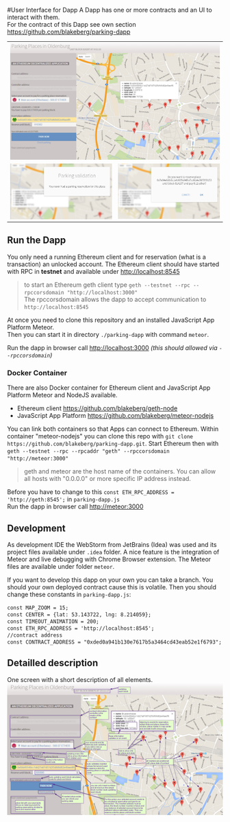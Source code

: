 #User Interface for Dapp
A Dapp has one or more contracts and an UI to interact with them. 
<br>For the contract of this Dapp see own section <https://github.com/blakeberg/parking-dapp>

<table>
  <tr>
    <td colspan="2">
      <img src="https://raw.githubusercontent.com/blakeberg/parking-dapp/master/parking-dapp/ressources/pp-overview.png"/>
    </td>
  </tr>
  <tr>
   <td>
    <img src="https://raw.githubusercontent.com/blakeberg/parking-dapp/master/parking-dapp/ressources/pp-modal-message.png" width="400"/>
   </td>
   <td align="right">
    <img src="https://raw.githubusercontent.com/blakeberg/parking-dapp/master/parking-dapp/ressources/pp-modal-question.png" width="400"/>
   </td>
  </tr>
</table>

## Run the Dapp
You only need a running Ethereum client and for reservation (what is a transaction) an unlocked account.
The Ethereum client should have started with RPC in **testnet** and available under <http://localhost:8545>

> to start an Ethereum geth client type `geth --testnet --rpc --rpccorsdomain "http://localhost:3000"`
> <br>The rpccorsdomain allows the dapp to accept communication to `http://localhost:8545`

At once you need to clone this repository and an installed JavaScript App Platform Meteor.
<br>Then you can start it in directory `./parking-dapp` with command `meteor`.

Run the dapp in browser call <http://localhost:3000> *(this should allowed via `--rpccorsdomain`)*

### Docker Container
There are also Docker container for Ethereum client and JavaScript App Platform Meteor and NodeJS available.<br>
* Ethereum client <https://github.com/blakeberg/geth-node>
* JavaScript App Platform <https://github.com/blakeberg/meteor-nodejs>

You can link both containers so that Apps can connect to Ethereum. Within container "meteor-nodejs"
you can clone this repo with `git clone https://github.com/blakeberg/parking-dapp.git`.
Start Ethereum then with `geth --testnet --rpc --rpcaddr "geth" --rpccorsdomain "http://meteor:3000"`

> geth and meteor are the host name of the containers. You can allow all hosts with "0.0.0.0" or more specific IP address instead.

Before you have to change to this `const ETH_RPC_ADDRESS = 'http://geth:8545';` in `parking-dapp.js`<br>
Run the dapp in browser call <http://meteor:3000>

## Development
As development IDE the WebStorm from JetBrains (Idea) was used and its project files available under `.idea` folder.
A nice feature is the integration of Meteor and live debugging with Chrome Browser extension.
The Meteor files are available under folder `meteor`.

If you want to develop this dapp on your own you can take a branch.
You should your own deployed contract cause this is volatile. Then you should change these constants in `parking-dapp.js`:

    const MAP_ZOOM = 15;
    const CENTER = {lat: 53.143722, lng: 8.214059};
    const TIMEOUT_ANIMATION = 200;
    const ETH_RPC_ADDRESS = 'http://localhost:8545';
    //contract address
    const CONTRACT_ADDRESS = "0xded0a941b130e7617b5a3464cd43eab52e1f6793";

## Detailled description
One screen with a short description of all elements.
![](https://raw.githubusercontent.com/blakeberg/parking-dapp/master/parking-dapp/ressources/pp-overview-description.png)



